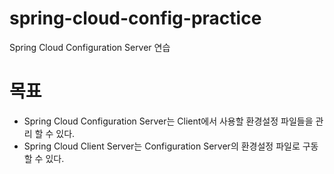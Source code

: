 # spring-cloud-config-practice
Spring Cloud Configuration Server 연습

# 목표
- Spring Cloud Configuration Server는 Client에서 사용할 환경설정 파일들을 관리 할 수 있다.
- Spring Cloud Client Server는 Configuration Server의 환경설정 파일로 구동할 수 있다.
